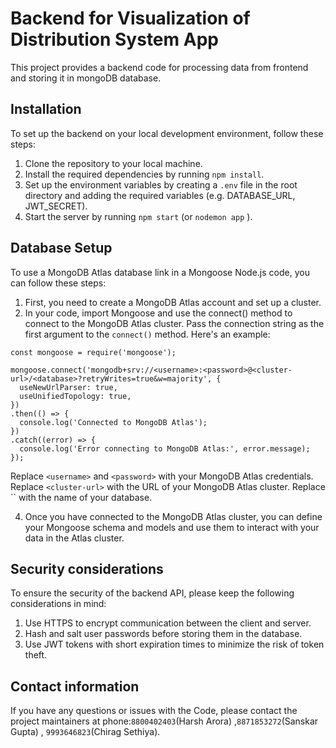 # Backend for Visualization of Distribution System App

This project provides a backend code for processing data from frontend and storing it in mongoDB database.

## Installation 

To set up the backend on your local development environment, follow these steps:

1. Clone the repository to your local machine.
2. Install the required dependencies by running `npm install`.
3. Set up the environment variables by creating a `.env` file in the root directory and adding the required variables (e.g. DATABASE_URL, JWT_SECRET).
4. Start the server by running `npm start` (or `nodemon app` ).

## Database Setup

To use a MongoDB Atlas database link in a Mongoose Node.js code, you can follow these steps:

1. First, you need to create a MongoDB Atlas account and set up a cluster.
2. In your code, import Mongoose and use the connect() method to connect to the MongoDB Atlas cluster. Pass the connection string as the first argument to the `connect()` method. Here's an example:

```
const mongoose = require('mongoose');

mongoose.connect('mongodb+srv://<username>:<password>@<cluster-url>/<database>?retryWrites=true&w=majority', {
  useNewUrlParser: true,
  useUnifiedTopology: true,
})
.then(() => {
  console.log('Connected to MongoDB Atlas');
})
.catch((error) => {
  console.log('Error connecting to MongoDB Atlas:', error.message);
});

```

Replace `<username>` and `<password>` with your MongoDB Atlas credentials. Replace `<cluster-url>` with the URL of your MongoDB Atlas cluster. Replace `` with the name of your database.

4. Once you have connected to the MongoDB Atlas cluster, you can define your Mongoose schema and models and use them to interact with your data in the Atlas cluster.

## Security considerations

To ensure the security of the backend API, please keep the following considerations in mind:

1. Use HTTPS to encrypt communication between the client and server.
2. Hash and salt user passwords before storing them in the database.
3. Use JWT tokens with short expiration times to minimize the risk of token theft.

## Contact information
If you have any questions or issues with the Code, please contact the project maintainers at phone:`8800402403`(Harsh Arora) ,`8871853272`(Sanskar Gupta) , `9993646823`(Chirag Sethiya).